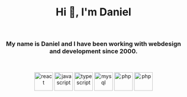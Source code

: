 <h1 align="center">Hi 👋, I'm Daniel</h1>
<br />
<h3 align="center">My name is Daniel and I have been working with webdesign and development since 2000.</h3>
<br/>
<p align="center">
  <img src="https://devicons.github.io/devicon/devicon.git/icons/react/react-original-wordmark.svg" alt="react" width="50" height="50"/> 
  <img src="https://devicons.github.io/devicon/devicon.git/icons/javascript/javascript-original.svg" alt="javascript" width="50" height="50"/> 
  <img src="https://devicons.github.io/devicon/devicon.git/icons/typescript/typescript-original.svg" alt="typescript" width="50" height="50"/> 
  <img src="https://devicons.github.io/devicon/devicon.git/icons/mysql/mysql-original-wordmark.svg" alt="mysql" width="50" height="50"/> 
  <img src="https://devicons.github.io/devicon/devicon.git/icons/php/php-original.svg" alt="php" width="50" height="50"/>
  <img src="https://devicons.github.io/devicon/devicon.git/icons/wordpress/wordpress-plain.svg" alt="php" width="50" height="50"/>
</p>
